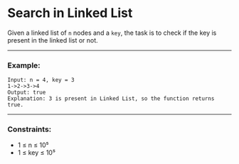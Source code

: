 # Search in Linked List

Given a linked list of `n` nodes and a `key`, the task is to check if the key is present in the linked list or not.

---

### Example:
```
Input: n = 4, key = 3
1->2->3->4
Output: true
Explanation: 3 is present in Linked List, so the function returns true.
```

---

### Constraints:
- 1 ≤ n ≤ 10⁵  
- 1 ≤ key ≤ 10⁵
